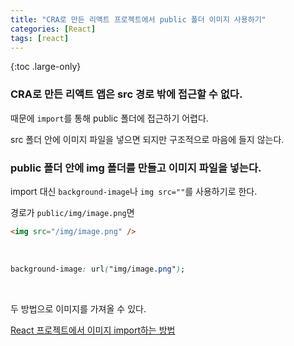 ```yaml
---
title: "CRA로 만든 리액트 프로젝트에서 public 폴더 이미지 사용하기"
categories: [React]
tags: [react]
---
```


{:toc .large-only}

### CRA로 만든 리액트 앱은 src 경로 밖에 접근할 수 없다.

때문에 `import`를 통해 public 폴더에 접근하기 어렵다.

src 폴더 안에 이미지 파일을 넣으면 되지만 구조적으로 마음에 들지 않는다.

### public 폴더 안에 img 폴더를 만들고 이미지 파일을 넣는다.

import 대신 `background-image`나 `img src=""`를 사용하기로 한다.

경로가 `public/img/image.png`면

```html
<img src="/img/image.png" />
```

<br/>

```css
background-image: url("img/image.png");
```

<br/>

두 방법으로 이미지를 가져올 수 있다.

[React 프로젝트에서 이미지 import하는 방법](https://writingdeveloper.blog/301)
